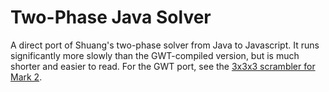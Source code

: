 # Two-Phase Java Solver

A direct port of Shuang's two-phase solver from Java to Javascript. It runs significantly more slowly than the GWT-compiled version, but is much shorter and easier to read.
For the GWT port, see the [3x3x3 scrambler for Mark 2](https://github.com/lgarron/mark2/blob/master/inc/scramblers/scramble_333.js).